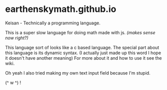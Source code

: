 # earthenskymath.github.io
Keisan - Technically a programming language.

This is a super slow language for doing math made with js.  *(makes sense now right?)*

This language sort of looks like a c based language. The special part about this language is its dynamic syntax.  (I actually just made up this word I hope it doesn't have another meaning)  For more about it and how to use it see the wiki.

Oh yeah I also tried making my own text input field because I'm stupid.

(^ w ^) !
 
